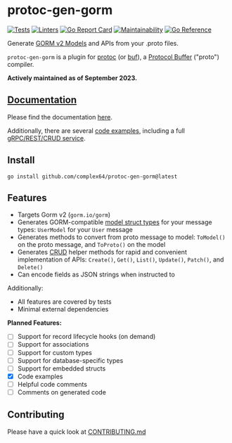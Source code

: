 # protoc-gen-gorm

[![Tests](https://github.com/complex64/protoc-gen-gorm/actions/workflows/tests.yml/badge.svg?branch=main)](https://github.com/complex64/protoc-gen-gorm/actions/workflows/tests.yml) [![Linters](https://github.com/complex64/protoc-gen-gorm/actions/workflows/linters.yml/badge.svg?branch=main)](https://github.com/complex64/protoc-gen-gorm/actions/workflows/linters.yml) [![Go Report Card](https://goreportcard.com/badge/github.com/complex64/protoc-gen-gorm)](https://goreportcard.com/report/github.com/complex64/protoc-gen-gorm) [![Maintainability](https://api.codeclimate.com/v1/badges/69739915a43041e34892/maintainability)](https://codeclimate.com/github/complex64/protoc-gen-gorm/maintainability) [![Go Reference](https://pkg.go.dev/badge/github.com/complex64/protoc-gen-gorm.svg)](https://pkg.go.dev/github.com/complex64/protoc-gen-gorm)

Generate [GORM v2 Models](https://gorm.io/docs/models.html) and APIs from your .proto files.

`protoc-gen-gorm` is a plugin for [protoc](https://grpc.io/docs/protoc-installation/) (or [buf](https://docs.buf.build/introduction)), a [Protocol Buffer](https://developers.google.com/protocol-buffers) ("proto") compiler.

**Actively maintained as of September 2023.**

## [Documentation](https://complex64.github.io/protoc-gen-gorm/)

Please find the documentation [here](https://complex64.github.io/protoc-gen-gorm/).

Additionally, there are several [code examples](/examples), including a full [gRPC/REST/CRUD service](/examples/grpc).

## Install

```
go install github.com/complex64/protoc-gen-gorm@latest
```

## Features

- Targets Gorm v2 (`gorm.io/gorm`)
- Generates GORM-compatible [model struct types](https://gorm.io/docs/models.html) for your message types: `UserModel` for your `User` message
- Generates methods to convert from proto message to model: `ToModel()` on the proto message, and `ToProto()` on the model
- Generates [CRUD](https://en.wikipedia.org/wiki/Create,_read,_update_and_delete) helper methods for rapid and convenient implementation of APIs: `Create()`, `Get()`, `List()`, `Update()`, `Patch()`, and `Delete()`
- Can encode fields as JSON strings when instructed to

Additionally:

- All features are covered by tests
- Minimal external dependencies

**Planned Features:**

- [ ] Support for record lifecycle hooks (on demand)
- [ ] Support for associations
- [ ] Support for custom types
- [ ] Support for database-specific types
- [ ] Support for embedded structs
- [x] Code examples
- [ ] Helpful code comments
- [ ] Comments on generated code

## Contributing

Please have a quick look at [CONTRIBUTING.md](/CONTRIBUTING.md)

